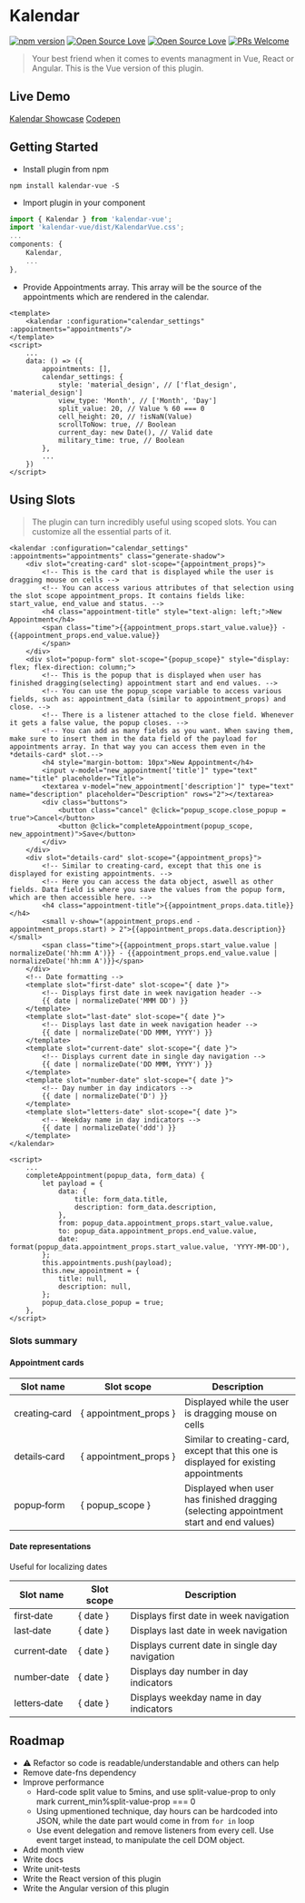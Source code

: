 # Kalendar
[![npm version](https://badge.fury.io/js/kalendar-vue.svg)](https://badge.fury.io/js/kalendar-vue)
[![Open Source Love](https://badges.frapsoft.com/os/v1/open-source.svg?v=102)](https://github.com/ellerbrock/open-source-badge/)
[![Open Source Love](https://badges.frapsoft.com/os/mit/mit.svg?v=102)](https://github.com/ellerbrock/open-source-badge/)
[![PRs Welcome](https://img.shields.io/badge/PRs-welcome-brightgreen.svg?style=flat-square)](http://makeapullrequest.com)

> Your best friend when it comes to events managment in Vue, React or Angular.
> This is the Vue version of this plugin.

## Live Demo
[Kalendar Showcase](http://kalendar.altinselimi.com/)
[Codepen](https://codepen.io/altinselimi/pen/PdPLBZ)

## Getting Started
- Install plugin from npm
```
npm install kalendar-vue -S
```
- Import plugin in your component
```js
import { Kalendar } from 'kalendar-vue';
import 'kalendar-vue/dist/KalendarVue.css';
...
components: {
	Kalendar,
	...
},
```
- Provide Appointments array. This array will be the source of the appointments which are rendered in the calendar.
```vue
<template>
	<kalendar :configuration="calendar_settings" :appointments="appointments"/>
</template>
<script>
	...
	data: () => ({
		appointments: [],
		calendar_settings: {
			style: 'material_design', // ['flat_design', 'material_design']
			view_type: 'Month', // ['Month', 'Day']
			split_value: 20, // Value % 60 === 0
			cell_height: 20, // !isNaN(Value)
			scrollToNow: true, // Boolean
			current_day: new Date(), // Valid date
			military_time: true, // Boolean
		},
		...
	})
</script>
```

## Using Slots

> The plugin can turn incredibly useful using scoped slots. You can customize all the essential parts of it.


```vue
<kalendar :configuration="calendar_settings" :appointments="appointments" class="generate-shadow">
	<div slot="creating-card" slot-scope="{appointment_props}">
		<!-- This is the card that is displayed while the user is dragging mouse on cells -->
		<!-- You can access various attributes of that selection using the slot scope appointment_props. It contains fields like: start_value, end_value and status. -->
		<h4 class="appointment-title" style="text-align: left;">New Appointment</h4>
		<span class="time">{{appointment_props.start_value.value}} - {{appointment_props.end_value.value}}
		</span>
	</div>
	<div slot="popup-form" slot-scope="{popup_scope}" style="display: flex; flex-direction: column;">
		<!-- This is the popup that is displayed when user has finished dragging(selecting) appointment start and end values. -->
		<!-- You can use the popup_scope variable to access various fields, such as: appointment_data (similar to appointment_props) and close. -->
		<!-- There is a listener attached to the close field. Whenever it gets a false value, the popup closes. -->
		<!-- You can add as many fields as you want. When saving them, make sure to insert them in the data field of the payload for appointments array. In that way you can access them even in the *details-card* slot.-->
		<h4 style="margin-bottom: 10px">New Appointment</h4>
		<input v-model="new_appointment['title']" type="text" name="title" placeholder="Title">
		<textarea v-model="new_appointment['description']" type="text" name="description" placeholder="Description" rows="2"></textarea>
		<div class="buttons">
			<button class="cancel" @click="popup_scope.close_popup = true">Cancel</button>
			<button @click="completeAppointment(popup_scope, new_appointment)">Save</button>
		</div>
	</div>
	<div slot="details-card" slot-scope="{appointment_props}">
		<!-- Similar to creating-card, except that this one is displayed for existing appointments. -->
		<!-- Here you can access the data object, aswell as other fields. Data field is where you save the values from the popup form, which are then accessible here. -->
		<h4 class="appointment-title">{{appointment_props.data.title}}</h4>
		<small v-show="(appointment_props.end - appointment_props.start) > 2">{{appointment_props.data.description}}</small>
		<span class="time">{{appointment_props.start_value.value | normalizeDate('hh:mm A')}} - {{appointment_props.end_value.value | normalizeDate('hh:mm A')}}</span>
	</div>
	<!-- Date formatting -->
	<template slot="first-date" slot-scope="{ date }">
		<!-- Displays first date in week navigation header -->
		{{ date | normalizeDate('MMM DD') }}
	</template>
	<template slot="last-date" slot-scope="{ date }">
		<!-- Displays last date in week navigation header -->
		{{ date | normalizeDate('DD MMM, YYYY') }}
	</template>
	<template slot="current-date" slot-scope="{ date }">
		<!-- Displays current date in single day navigation -->
		{{ date | normalizeDate('DD MMM, YYYY') }}
	</template>
	<template slot="number-date" slot-scope="{ date }">
		<!-- Day number in day indicators -->
		{{ date | normalizeDate('D') }}
	</template>
	<template slot="letters-date" slot-scope="{ date }">
		<!-- Weekday name in day indicators -->
		{{ date | normalizeDate('ddd') }}
	</template>
</kalendar>

<script>
	...
	completeAppointment(popup_data, form_data) {
		let payload = {
			data: {
				title: form_data.title,
				description: form_data.description,
			},
			from: popup_data.appointment_props.start_value.value,
			to: popup_data.appointment_props.end_value.value,
			date: format(popup_data.appointment_props.start_value.value, 'YYYY-MM-DD'),
		};
		this.appointments.push(payload);
		this.new_appointment = {
			title: null,
			description: null,
		};
		popup_data.close_popup = true;
	},
</script>
```
### Slots summary

#### Appointment cards

| Slot name           | Slot scope                      |  Description                                        |
|---------------------|---------------------------------|-----------------------------------------------------|
| creating&#8209;card | {&#160;appointment_props&#160;} | Displayed while the user is dragging mouse on cells |
| details&#8209;card  | {&#160;appointment_props&#160;} | Similar to creating-card, except that this one is displayed for existing appointments |
| popup&#8209;form    | {&#160;popup_scope&#160;}       | Displayed when user has finished dragging (selecting appointment start and end values) |

#### Date representations
Useful for localizing dates

| Slot name          | Slot scope         | Description                                       |
|--------------------|--------------------|---------------------------------------------------|
| first&#8209;date   | {&#160;date&#160;} | Displays first date in week navigation            |
| last&#8209;date    | {&#160;date&#160;} | Displays last date in week navigation             |
| current&#8209;date | {&#160;date&#160;} | Displays current date in single day navigation    |
| number&#8209;date  | {&#160;date&#160;} | Displays day number in day indicators             |
| letters&#8209;date | {&#160;date&#160;} | Displays weekday name in day indicators           |


## Roadmap
- ⚠️ Refactor so code is readable/understandable and others can help
- Remove date-fns dependency
- Improve performance
	* Hard-code split value to 5mins, and use split-value-prop to only mark current_min%split-value-prop === 0
	* Using upmentioned technique, day hours can be hardcoded into JSON, while the date part would come in from `for in` loop
	* Use event delegation and remove listeners from every cell. Use event target instead, to manipulate the cell DOM object.
- Add month view
- Write docs
- Write unit-tests
- Write the React version of this plugin
- Write the Angular version of this plugin
